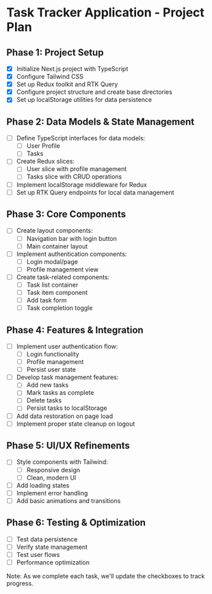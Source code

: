 # Task Tracker Application - Project Plan

## Phase 1: Project Setup

- [x] Initialize Next.js project with TypeScript
- [x] Configure Tailwind CSS
- [x] Set up Redux toolkit and RTK Query
- [x] Configure project structure and create base directories
- [x] Set up localStorage utilities for data persistence

## Phase 2: Data Models & State Management

- [ ] Define TypeScript interfaces for data models:
  - [ ] User Profile
  - [ ] Tasks
- [ ] Create Redux slices:
  - [ ] User slice with profile management
  - [ ] Tasks slice with CRUD operations
- [ ] Implement localStorage middleware for Redux
- [ ] Set up RTK Query endpoints for local data management

## Phase 3: Core Components

- [ ] Create layout components:
  - [ ] Navigation bar with login button
  - [ ] Main container layout
- [ ] Implement authentication components:
  - [ ] Login modal/page
  - [ ] Profile management view
- [ ] Create task-related components:
  - [ ] Task list container
  - [ ] Task item component
  - [ ] Add task form
  - [ ] Task completion toggle

## Phase 4: Features & Integration

- [ ] Implement user authentication flow:
  - [ ] Login functionality
  - [ ] Profile management
  - [ ] Persist user state
- [ ] Develop task management features:
  - [ ] Add new tasks
  - [ ] Mark tasks as complete
  - [ ] Delete tasks
  - [ ] Persist tasks to localStorage
- [ ] Add data restoration on page load
- [ ] Implement proper state cleanup on logout

## Phase 5: UI/UX Refinements

- [ ] Style components with Tailwind:
  - [ ] Responsive design
  - [ ] Clean, modern UI
- [ ] Add loading states
- [ ] Implement error handling
- [ ] Add basic animations and transitions

## Phase 6: Testing & Optimization

- [ ] Test data persistence
- [ ] Verify state management
- [ ] Test user flows
- [ ] Performance optimization

Note: As we complete each task, we'll update the checkboxes to track progress.
